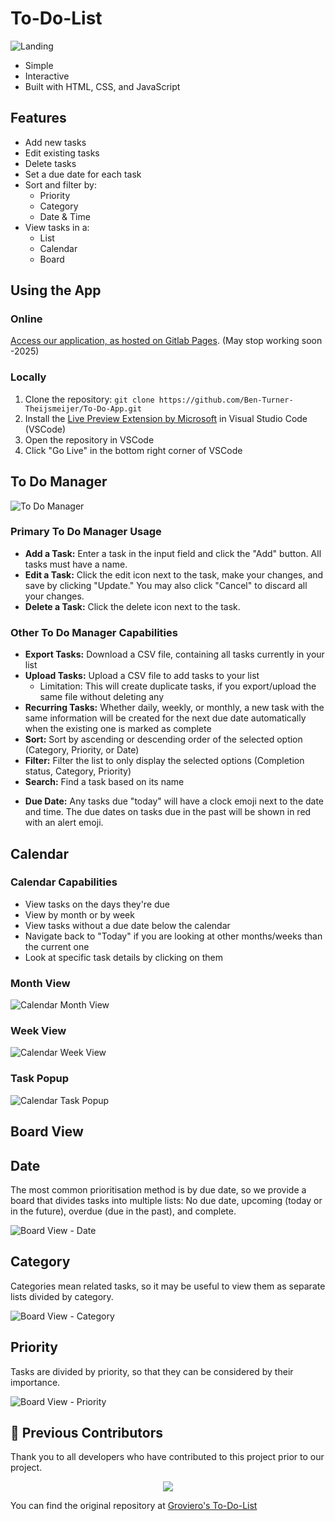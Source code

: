 # To-Do-List

<!-- This works on Gitlab -->
<!-- <img width="950" alt="{To Do Manager}" src="/readme-imgs/To Do Manager.png"> -->
![Landing](/readme-imgs/Landing.png)

- Simple
- Interactive
- Built with HTML, CSS, and JavaScript

## Features

- Add new tasks
- Edit existing tasks
- Delete tasks
- Set a due date for each task
- Sort and filter by:
  - Priority
  - Category
  - Date & Time
- View tasks in a:
  - List
  - Calendar
  - Board

## Using the App

### Online

[Access our application, as hosted on Gitlab Pages](http://groverio-to-do-list-77b0b5.pages.socs.uoguelph.ca/). (May stop working soon -2025)

### Locally

1. Clone the repository: `git clone https://github.com/Ben-Turner-Theijsmeijer/To-Do-App.git`
2. Install the [Live Preview Extension by Microsoft](https://marketplace.visualstudio.com/items?itemName=ms-vscode.live-server) in Visual Studio Code (VSCode)
3. Open the repository in VSCode
4. Click "Go Live" in the bottom right corner of VSCode

## To Do Manager

![To Do Manager](/readme-imgs/To%20Do%20Manager.png)

### Primary To Do Manager Usage

- **Add a Task:** Enter a task in the input field and click the "Add" button. All tasks must have a name.
- **Edit a Task:** Click the edit icon next to the task, make your changes, and save by clicking "Update." You may also click "Cancel" to discard all your changes.
- **Delete a Task:** Click the delete icon next to the task.

### Other To Do Manager Capabilities

- **Export Tasks:** Download a CSV file, containing all tasks currently in your list
- **Upload Tasks:** Upload a CSV file to add tasks to your list
  - Limitation: This will create duplicate tasks, if you export/upload the same file without deleting any
- **Recurring Tasks:** Whether daily, weekly, or monthly, a new task with the same information will be created for the next due date automatically when the existing one is marked as complete
- **Sort:** Sort by ascending or descending order of the selected option (Category, Priority, or Date)
- **Filter:** Filter the list to only display the selected options (Completion status, Category, Priority)
- **Search:** Find a task based on its name
<!-- (TODO: any other things search will check?) -->
- **Due Date:** Any tasks due "today" will have a clock emoji next to the date and time. The due dates on tasks due in the past will be shown in red with an alert emoji.

## Calendar

### Calendar Capabilities

- View tasks on the days they're due
- View by month or by week
- View tasks without a due date below the calendar
- Navigate back to "Today" if you are looking at other months/weeks than the current one
- Look at specific task details by clicking on them

### Month View

![Calendar Month View](/readme-imgs/Calendar%20Month.png)

### Week View

![Calendar Week View](/readme-imgs/Calendar%20Week.png)

### Task Popup

![Calendar Task Popup](/readme-imgs/Calendar%20Popup.png)

## Board View

## Date

The most common prioritisation method is by due date, so we provide a board that divides tasks into multiple lists: No due date, upcoming (today or in the future), overdue (due in the past), and complete.

![Board View - Date](/readme-imgs/Board%20Date.png)

## Category

Categories mean related tasks, so it may be useful to view them as separate lists divided by category.

![Board View - Category](/readme-imgs/Board%20Category.png)

## Priority

Tasks are divided by priority, so that they can be considered by their importance.

![Board View - Priority](/readme-imgs/Board%20Priority.png)

## 👀 Previous Contributors

Thank you to all developers who have contributed to this project prior to our project.

<div align="center">
  <a href="https://github.com/Groverio/To-Do-List">
    <img src="https://contrib.rocks/image?repo=Groverio/To-Do-List" />
  </a>
</div>

You can find the original repository at [Groviero's To-Do-List](https://github.com/Groverio/To-Do-List)

